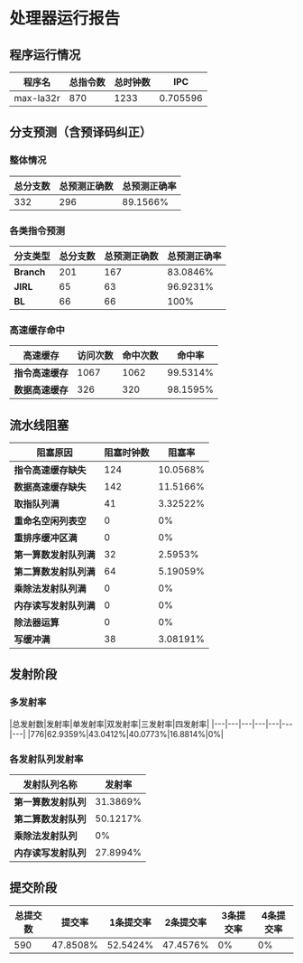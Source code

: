 # 处理器运行报告
## 程序运行情况
|程序名|总指令数|总时钟数|IPC|
|---|---|---|---|
|max-la32r|870|1233|0.705596|

## 分支预测（含预译码纠正）
### 整体情况
|总分支数|总预测正确数|总预测正确率|
|---|---|---|
|332|296|89.1566%|

### 各类指令预测
|分支类型|总分支数|总预测正确数|总预测正确率|
|---|---|---|---|
|**Branch**| 201 | 167 | 83.0846%|
|**JIRL**| 65 | 63 | 96.9231%|
|**BL**| 66 | 66 | 100%|

### 高速缓存命中
|高速缓存|访问次数|命中次数|命中率|
|---|---|---|---|
|**指令高速缓存**| 1067 | 1062 | 99.5314%|
|**数据高速缓存**| 326 | 320 | 98.1595%|
## 流水线阻塞
|阻塞原因|阻塞时钟数|阻塞率|
|---|---|---|
|**指令高速缓存缺失**| 124 | 10.0568%|
|**数据高速缓存缺失**| 142 | 11.5166%|
|**取指队列满**| 41 | 3.32522%|
|**重命名空闲列表空**|0 | 0%|
|**重排序缓冲区满**|0 | 0%|
|**第一算数发射队列满**|32 | 2.5953%|
|**第二算数发射队列满**|64 | 5.19059%|
|**乘除法发射队列满**|0 | 0%|
|**内存读写发射队列满**|0 | 0%|
|**除法器运算**|0 | 0%|
|**写缓冲满**|38 | 3.08191%|

## 发射阶段
### 多发射率
|总发射数|发射率|单发射率|双发射率|三发射率|四发射率|
|---|---|---|---|---|---|---|
|776|62.9359%|43.0412%|40.0773%|16.8814%|0%|

### 各发射队列发射率
|发射队列名称|发射率|
|---|---|
|**第一算数发射队列**|31.3869%|
|**第二算数发射队列**|50.1217%|
|**乘除法发射队列**|0%|
|**内存读写发射队列**|27.8994%|

## 提交阶段
|总提交数|提交率|1条提交率|2条提交率|3条提交率|4条提交率|
|---|---|---|---|---|---|
|590|47.8508%|52.5424%|47.4576%|0%|0%|
